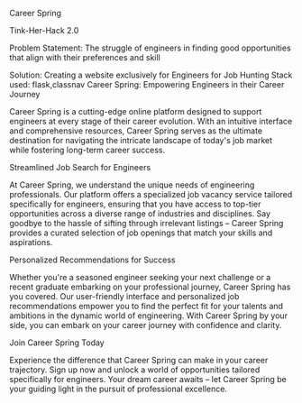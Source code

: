 Career Spring       

Tink-Her-Hack 2.0

Problem Statement: The struggle of engineers in finding good opportunities that align with their preferences and skill

Solution: Creating a website exclusively for Engineers for Job Hunting
Stack used: flask,classnav
Career Spring: Empowering Engineers in their Career Journey

Career Spring is a cutting-edge online platform designed to support engineers at every stage of their career evolution. With an intuitive interface and comprehensive resources, Career Spring serves as the ultimate destination for navigating the intricate landscape of today's job market while fostering long-term career success.

Streamlined Job Search for Engineers

At Career Spring, we understand the unique needs of engineering professionals. Our platform offers a specialized job vacancy service tailored specifically for engineers, ensuring that you have access to top-tier opportunities across a diverse range of industries and disciplines. Say goodbye to the hassle of sifting through irrelevant listings – Career Spring provides a curated selection of job openings that match your skills and aspirations.

Personalized Recommendations for Success

Whether you're a seasoned engineer seeking your next challenge or a recent graduate embarking on your professional journey, Career Spring has you covered. Our user-friendly interface and personalized job recommendations empower you to find the perfect fit for your talents and ambitions in the dynamic world of engineering. With Career Spring by your side, you can embark on your career journey with confidence and clarity.

Join Career Spring Today

Experience the difference that Career Spring can make in your career trajectory. Sign up now and unlock a world of opportunities tailored specifically for engineers. Your dream career awaits – let Career Spring be your guiding light in the pursuit of professional excellence.
